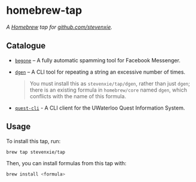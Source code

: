 # homebrew-tap

_A [Homebrew](https://brew.sh) tap for
[github.com/stevenxie](https://github.com/stevenxie)._

## Catalogue

- [`begone`](https://github.com/stevenxie/begone) – A fully automatic spamming
  tool for Facebook Messenger.

- [`dgen`](https://github.com/stevenxie/dgen) – A CLI tool for repeating a
  string an excessive number of times.

  > You must install this as `stevenxie/tap/dgen`, rather than just `dgen`;
  > there is an existing formula in `homebrew/core` named `dgen`, which
  > conflicts with the name of this formula.

- [`quest-cli`](https://github.com/stevenxie/quest-cli) - A CLI client for the
  UWaterloo Quest Information System.

## Usage

To install this tap, run:

```bash
brew tap stevenxie/tap
```

Then, you can install formulas from this tap with:

```bash
brew install <formula>
```
